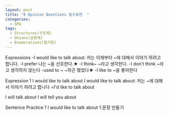 ```yaml
---
layout: post
title: "8 Opinion Questions 필수표현  "
categories:
  - SPA
tags:
  - Structures(구조체)
  - Unions(공용체)
  - Enumerations(열거형)
---
```


Expressions
-I would like to talk about: 저는 이제부터 ~에 대해서 이야기 하려고 합니다.
-I prefer 나는 ~을 선호한다.★
-I think~ ~라고 생각한다.
-I don't think ~라고 생각하지 않는다
-used to ~ ~하곤 했었다★
-I like to ~을 좋아한다

Expression 1 I would like to talk about
I would like to talk about:
저는 ~에 대해서 이야기 하려고 합니다
=I'd like to talk about

I will talk about
I will tell you about

Sentence Practice 1 I would like to talk about
1.문장 만들기